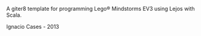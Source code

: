 A giter8 template for programming Lego® Mindstorms EV3 using Lejos with Scala.

Ignacio Cases - 2013